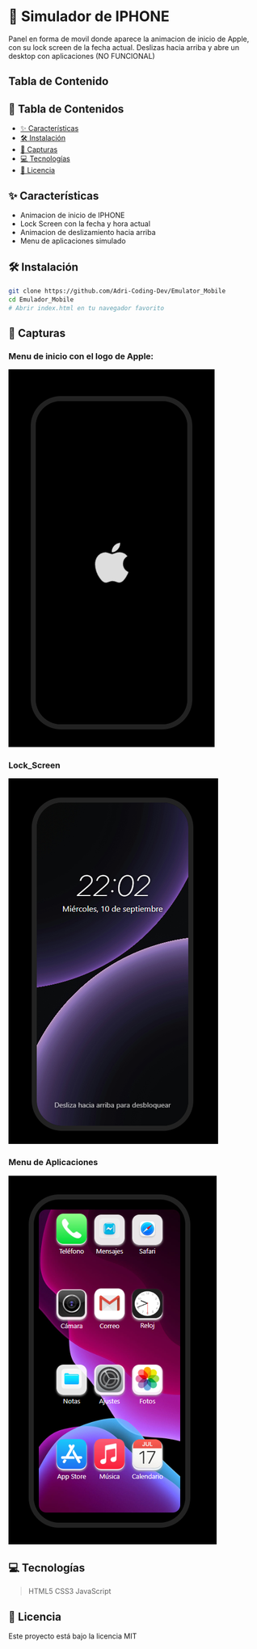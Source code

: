 # 📱 Simulador de IPHONE

Panel en forma de movil donde aparece la animacion de inicio de Apple, con su lock screen de la fecha actual.
Deslizas hacia arriba y abre un desktop con aplicaciones (NO FUNCIONAL)

## Tabla de Contenido
## 📖 Tabla de Contenidos
- [ ✨ Características](#-características)
- [ 🛠️ Instalación](#-instalación)
- [ 📸 Capturas](#-capturas)
- [ 💻 Tecnologías](#-tecnologías)
- [ 📜 Licencia](#-licencia)

## ✨ Características
- Animacion de inicio de IPHONE
- Lock Screen con la fecha y hora actual
- Animacion de deslizamiento hacia arriba
- Menu de aplicaciones simulado

## 🛠 Instalación
```bash
git clone https://github.com/Adri-Coding-Dev/Emulator_Mobile
cd Emulador_Mobile
# Abrir index.html en tu navegador favorito
```

## 📸 Capturas
### Menu de inicio con el logo de Apple:
![Menu_logo](docs/apple.png)
### Lock_Screen
![Lock_Screen](docs/lock_Screen.png)
### Menu de Aplicaciones
![Menu_Aplicaciones](docs/Desktop.png)

## 💻 Tecnologías
> HTML5
> CSS3
> JavaScript

## 📜 Licencia
Este proyecto está bajo la licencia MIT